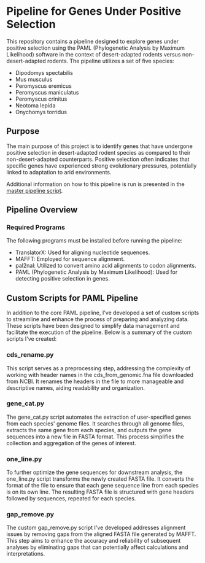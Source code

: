 # **Pipeline for Genes Under Positive Selection**

This repository contains a pipeline designed to explore genes under positive selection using the PAML (Phylogenetic Analysis by Maximum Likelihood) software in the context of desert-adapted rodents versus non-desert-adapted rodents. The pipeline utilizes a set of five species:

- Dipodomys spectabilis
- Mus musculus
- Peromyscus eremicus
- Peromyscus maniculatus
- Peromyscus crinitus
- Neotoma lepida
- Onychomys torridus

## **Purpose**
The main purpose of this project is to identify genes that have undergone positive selection in desert-adapted rodent species as compared to their non-desert-adapted counterparts. Positive selection often indicates that specific genes have experienced strong evolutionary pressures, potentially linked to adaptation to arid environments.

Additional information on how to this pipeline is run is presented in the [master pipeline script](Scripts/runpaml.sh).

## **Pipeline Overview**
### **Required Programs**
The following programs must be installed before running the pipeline:

- TranslatorX: Used for aligning nucleotide sequences.
- MAFFT: Employed for sequence alignment.
- pal2nal: Utilized to convert amino acid alignments to codon alignments.
- PAML (Phylogenetic Analysis by Maximum Likelihood): Used for detecting positive selection in genes.

## **Custom Scripts for PAML Pipeline**
In addition to the core PAML pipeline, I've developed a set of custom scripts to streamline and enhance the process of preparing and analyzing data. These scripts have been designed to simplify data management and facilitate the execution of the pipeline. Below is a summary of the custom scripts I've created:

### cds_rename.py
This script serves as a preprocessing step, addressing the complexity of working with header names in the cds_from_genomic.fna file downloaded from NCBI. It renames the headers in the file to more manageable and descriptive names, aiding readability and organization.

### gene_cat.py
The gene_cat.py script automates the extraction of user-specified genes from each species' genome files. It searches through all genome files, extracts the same gene from each species, and outputs the gene sequences into a new file in FASTA format. This process simplifies the collection and aggregation of the genes of interest.

### one_line.py
To further optimize the gene sequences for downstream analysis, the one_line.py script transforms the newly created FASTA file. It converts the format of the file to ensure that each gene sequence line from each species is on its own line. The resulting FASTA file is structured with gene headers followed by sequences, repeated for each species.

### gap_remove.py
The custom gap_remove.py script I've developed addresses alignment issues by removing gaps from the aligned FASTA file generated by MAFFT. This step aims to enhance the accuracy and reliability of subsequent analyses by eliminating gaps that can potentially affect calculations and interpretations.
